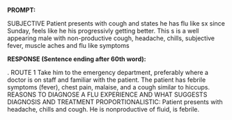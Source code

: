 **PROMPT:**

SUBJECTIVE Patient presents with cough and states he has flu like sx since Sunday, feels like he his progressivly getting better. This s is a well appearing male with non-productive cough, headache, chills, subjective fever, muscle aches and flu like symptoms

**RESPONSE (Sentence ending after 60th word):**

. ROUTE 1 Take him to the emergency department, preferably where a doctor is on staff and familiar with the patient. The patient has febrile symptoms (fever), chest pain, malaise, and a cough similar to hiccups. REASONS TO DIAGNOSE A FLU EXPERIENCE AND WHAT SUGGESTS  DIAGNOSIS AND TREATMENT  PROPORTIONALISTIC:  Patient presents with headache, chills and cough. He is nonproductive of fluid, is febrile. 